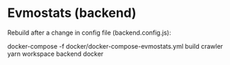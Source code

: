 # Evmostats (backend)

Rebuild after a change in config file (backend.config.js):

docker-compose -f docker/docker-compose-evmostats.yml build crawler
yarn workspace backend docker
